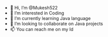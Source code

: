 - 👋 Hi, I’m @Mukesh522
- 👀 I’m interested in Coding
- 🌱 I’m currently learning Java language
- 💞️ I’m looking to collaborate on Java projects
- 📫 You can reach me on my Id


